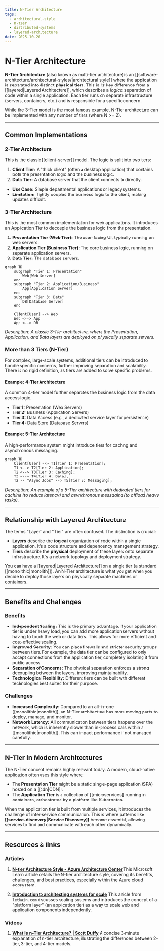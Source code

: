 ```yaml
---
title: N-Tier Architecture
tags:
  - architectural-style
  - n-tier
  - distributed-systems
  - layered-architecture
date: 2025-10-20
---
```


# N-Tier Architecture

**N-Tier Architecture** (also known as multi-tier architecture) is an [[software-architecture/architectural-styles/|architectural style]] where the application is separated into distinct **physical tiers**. This is its key difference from a [[layered|Layered Architecture]], which describes a *logical* separation of code within a single application. Each tier runs on separate infrastructure (servers, containers, etc.) and is responsible for a specific concern.

While the 3-Tier model is the most famous example, N-Tier architecture can be implemented with any number of tiers (where N >= 2).

---

## Common Implementations

### 2-Tier Architecture

This is the classic [[client-server]] model. The logic is split into two tiers:

1.  **Client Tier:** A "thick client" (often a desktop application) that contains both the presentation logic and the business logic.
2.  **Data Tier:** A database server that the client connects to directly.

-   **Use Case:** Simple departmental applications or legacy systems.
-   **Limitation:** Tightly couples the business logic to the client, making updates difficult.

### 3-Tier Architecture

This is the most common implementation for web applications. It introduces an Application Tier to decouple the business logic from the presentation.

1.  **Presentation Tier (Web Tier):** The user-facing UI, typically running on web servers.
2.  **Application Tier (Business Tier):** The core business logic, running on separate application servers.
3.  **Data Tier:** The database servers.

```mermaid
graph TD
    subgraph "Tier 1: Presentation"
        Web[Web Server]
    end
    subgraph "Tier 2: Application/Business"
        App[Application Server]
    end
    subgraph "Tier 3: Data"
        DB[Database Server]
    end

    Client[User] --> Web
    Web <--> App
    App <--> DB
```
*Description: A classic 3-Tier architecture, where the Presentation, Application, and Data layers are deployed on physically separate servers.*

### More than 3 Tiers (N-Tier)

For complex, large-scale systems, additional tiers can be introduced to handle specific concerns, further improving separation and scalability. There is no rigid definition, as tiers are added to solve specific problems.

#### Example: 4-Tier Architecture
A common 4-tier model further separates the business logic from the data access logic.
- **Tier 1:** Presentation (Web Servers)
- **Tier 2:** Business (Application Servers)
- **Tier 3:** Data Access (e.g., a dedicated service layer for persistence)
- **Tier 4:** Data Store (Database Servers)

#### Example: 5-Tier Architecture
A high-performance system might introduce tiers for caching and asynchronous messaging.

```mermaid
graph TD
    Client[User] --> T1[Tier 1: Presentation];
    T1 <--> T2[Tier 2: Application];
    T2 <--> T3[Tier 3: Caching];
    T3 <--> T4[Tier 4: Data];
    T2 -- "Async Jobs" --> T5[Tier 5: Messaging];
```
*Description: An example of a 5-Tier architecture with dedicated tiers for caching (to reduce latency) and asynchronous messaging (to offload heavy tasks).*

---

## Relationship with Layered Architecture

The terms "Layer" and "Tier" are often confused. The distinction is crucial:

*   **Layers** describe the **logical** organization of code within a single application. It's a code structure and dependency management strategy.
*   **Tiers** describe the **physical** deployment of these layers onto separate infrastructure. It's a network topology and deployment strategy.

You can have a [[layered|Layered Architecture]] on a single tier (a standard [[monolithic|monolith]]). An N-Tier architecture is what you get when you decide to deploy those layers on physically separate machines or containers.

---

## Benefits and Challenges

### Benefits

-   **Independent Scaling:** This is the primary advantage. If your application tier is under heavy load, you can add more application servers without having to touch the web or data tiers. This allows for more efficient and cost-effective scaling.
-   **Improved Security:** You can place firewalls and stricter security groups between tiers. For example, the data tier can be configured to only accept connections from the application tier, completely isolating it from public access.
-   **Separation of Concerns:** The physical separation enforces a strong decoupling between the layers, improving maintainability.
-   **Technological Flexibility:** Different tiers can be built with different technologies best suited for their purpose.

### Challenges

-   **Increased Complexity:** Compared to an all-in-one [[monolithic|monolith]], an N-Tier architecture has more moving parts to deploy, manage, and monitor.
-   **Network Latency:** All communication between tiers happens over the network, which is inherently slower than in-process calls within a [[monolithic|monolith]]. This can impact performance if not managed carefully.

---

## N-Tier in Modern Architectures

The N-Tier concept remains highly relevant today. A modern, cloud-native application often uses this style where:

-   The **Presentation Tier** might be a static single-page application (SPA) hosted on a [[cdn|CDN]].
-   The **Application Tier** is a collection of [[microservices]] running in containers, orchestrated by a platform like Kubernetes.

When the application tier is built from multiple services, it introduces the challenge of inter-service communication. This is where patterns like **[[service-discovery|Service Discovery]]** become essential, allowing services to find and communicate with each other dynamically.

---

## Resources & links

### Articles

1.  **[N-tier Architecture Style - Azure Architecture Center](https://learn.microsoft.com/en-us/azure/architecture/guide/architecture-styles/n-tier)**
    This Microsoft Learn article details the N-tier architecture style, covering its benefits, challenges, and best practices, especially within the Azure cloud ecosystem.

2.  **[Introduction to architecting systems for scale](http://lethain.com/introduction-to-architecting-systems-for-scale/#platform_layer)**
    This article from `lethain.com` discusses scaling systems and introduces the concept of a "platform layer" (an application tier) as a way to scale web and application components independently.

### Videos

1.  **[What Is n-Tier Architecture? | Scott Duffy](https://www.youtube.com/watch?v=gdEZBNUccq8)**
    A concise 3-minute explanation of n-tier architecture, illustrating the differences between 2-tier, 3-tier, and 4-tier models.
